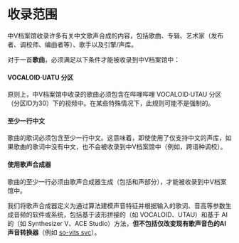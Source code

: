 # 收录范围

中V档案馆收录许多有关中文歌声合成的内容，包括歌曲、专辑、艺术家（发布者、调校师、编曲者等）、歌手以及引擎/声库。&#x20;

对于一首**歌曲**，必须满足以下条件才能被收录到中V档案馆中：

#### VOCALOID·UATU 分区

原则上，中V档案馆中收录的歌曲必须包含在哔哩哔哩 VOCALOID·UTAU 分区（分区ID为30）下的视频中。在某些特殊情况下，此规则可能不是强制的。

#### 至少一行中文

歌曲的歌词必须包含至少一行中文。这意味着，即使使用了仅支持中文的声库，如果歌曲的歌词中没有中文，也不会被收录到中V档案馆中（例如，跨语种调校）。

#### 使用歌声合成器

歌曲的至少一行必须由歌声合成器生成（包括和声部分），才能被收录到中V档案馆中。

我们将歌声合成器定义为通过算法建模声音特征并根据输入的歌词、音高等参数生成音频的软件或系统，包括基于波形拼接的（如 VOCALOID、UTAU）和基于 AI 的（如 Synthesizer V、ACE Studio）方法，**但不包括仅改变现有歌声音色的AI声音转换器**（例如 [so-vits svc](https://github.com/svc-develop-team/so-vits-svc)）。
